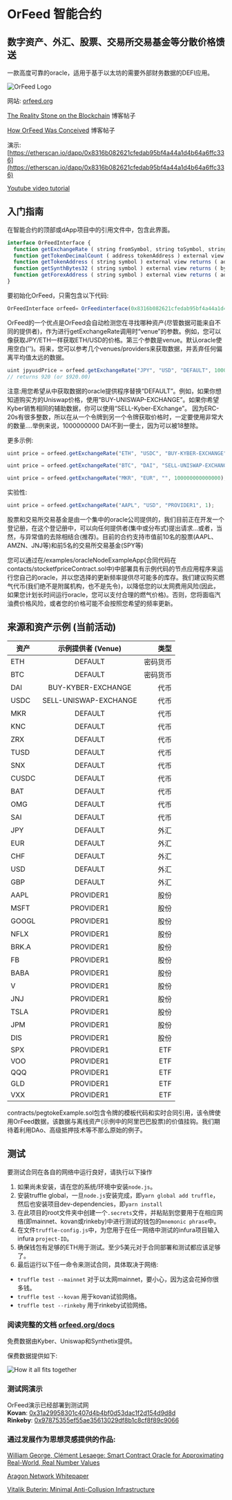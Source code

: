 # OrFeed 智能合约

## 数字资产、外汇、股票、交易所交易基金等分散价格馈送

一款高度可靠的oracle，适用于基于以太坊的需要外部财务数据的DEFI应用。

![OrFeed Logo](https://www.orfeed.org/images/orfeed.png)


网站: [orfeed.org](https://www.orfeed.org)

[The Reality Stone on the Blockchain](https://medium.com/proof-of-fintech/the-reality-stone-on-the-blockchain-accessible-to-all-1654a3ec71a7) 博客帖子

[How OrFeed Was Conceived](https://medium.com/proof-of-fintech/introducing-orfeed-aa323342d34c) 博客帖子

演示: [https://etherscan.io/dapp/0x8316b082621cfedab95bf4a44a1d4b64a6ffc336](https://etherscan.io/dapp/0x8316b082621cfedab95bf4a44a1d4b64a6ffc336)

[Youtube video tutorial](https://youtu.be/LK1BiSveEI4)


## 入门指南

在智能合约的顶部或dApp项目中的引用文件中，包含此界面。

```javascript
interface OrFeedInterface {
  function getExchangeRate ( string fromSymbol, string toSymbol, string venue, uint256 amount ) external view returns ( uint256 );
  function getTokenDecimalCount ( address tokenAddress ) external view returns ( uint256 );
  function getTokenAddress ( string symbol ) external view returns ( address );
  function getSynthBytes32 ( string symbol ) external view returns ( bytes32 );
  function getForexAddress ( string symbol ) external view returns ( address );
}
```

要初始化OrFeed，只需包含以下代码:

```javascript
OrFeedInterface orfeed= OrFeedinterface(0x8316b082621cfedab95bf4a44a1d4b64a6ffc336);

```

OrFeed的一个优点是OrFeed会自动检测您在寻找哪种资产(尽管数据可能来自不同的提供者)，作为进行getExchangeRate调用时“venue”的参数。例如，您可以像获取JPY/ETH一样获取ETH/USD的价格。第三个参数是venue。默认oracle使用空白('')。将来，您可以参考几个venues/providers来获取数据，并丢弃任何偏离平均值太远的数据。

```javascript
uint jpyusdPrice = orfeed.getExchangeRate("JPY", "USD", "DEFAULT", 100000);
// returns 920 (or $920.00)
```

注意:用您希望从中获取数据的oracle提供程序替换“DEFAULT”。例如，如果你想知道购买方的Uniswap价格，使用“BUY-UNISWAP-EXCHANGE”。如果你希望Kyber销售相同的辅助数据，你可以使用“SELL-Kyber-EXchange”。 因为ERC-20s有很多整数，所以在从一个令牌到另一个令牌获取价格时，一定要使用非常大的数量....举例来说，1000000000 DAI不到一便士，因为可以被18整除。

更多示例:

```javascript
uint price = orfeed.getExchangeRate("ETH", "USDC", "BUY-KYBER-EXCHANGE", 100000000000000);
```

```javascript
uint price = orfeed.getExchangeRate("BTC", "DAI", "SELL-UNISWAP-EXCHANGE", 100);
```

```javascript
uint price = orfeed.getExchangeRate("MKR", "EUR", "", 100000000000000);
```


实验性:


```javascript
uint price = orfeed.getExchangeRate("AAPL", "USD", "PROVIDER1", 1);
```


股票和交易所交易基金是由一个集中的oracle公司提供的，我们目前正在开发一个登记册，在这个登记册中，可以向任何提供者(集中或分布式)提出请求...或者，当然，与异常值的去除相结合(推荐)。目前的合约支持市值前10名的股票(AAPL、AMZN、JNJ等)和前5名的交易所交易基金(SPY等)

您可以通过在/examples/oracleNodeExampleApp(合同代码在contacts/stocketfpriceContract.sol中)中部署具有示例代码的节点应用程序来运行您自己的oracle，并以您选择的更新频率提供尽可能多的库存。我们建议购买燃气代币(我们绝不是附属机构，也不是先令)，以降低您的以太网费用风险(因此，如果您计划长时间运行oracle，您可以支付合理的燃气价格)。否则，您将面临汽油费价格风险，或者您的价格可能不会按照您希望的频率更新。

## 来源和资产示例 (当前活动)


| 资产       | 示例提供者 (Venue)           | 类型  |
| ------------- |:-------------:| -----:|
| ETH      | DEFAULT | 密码货币 |
| BTC      | DEFAULT | 密码货币 |
| DAI      | BUY-KYBER-EXCHANGE      |   代币 |
| USDC | SELL-UNISWAP-EXCHANGE    |    代币 |
| MKR      | DEFAULT | 代币 |
| KNC      | DEFAULT      |   代币 |
| ZRX | DEFAULT    |    代币 |
| TUSD | DEFAULT    |    代币 |
| SNX | DEFAULT    |    代币 |
| CUSDC | DEFAULT    |    代币 |
| BAT | DEFAULT    |    代币 |
| OMG | DEFAULT    |    代币 |
| SAI | DEFAULT    |    代币 |
| JPY | DEFAULT    |    外汇 |
| EUR | DEFAULT    |    外汇 |
| CHF | DEFAULT    |    外汇 |
| USD | DEFAULT    |    外汇 |
| GBP | DEFAULT    |    外汇 |
| AAPL | PROVIDER1    |    股份 |
| MSFT | PROVIDER1    |    股份 |
| GOOGL | PROVIDER1    |    股份 |
| NFLX | PROVIDER1    |    股份 |
| BRK.A | PROVIDER1    |    股份 |
| FB | PROVIDER1    |    股份 |
| BABA | PROVIDER1    |    股份 |
| V | PROVIDER1    |    股份 |
| JNJ | PROVIDER1    |    股份 |
| TSLA | PROVIDER1    |    股份 |
| JPM | PROVIDER1    |    股份 |
| DIS | PROVIDER1    |    股份 |
| SPX | PROVIDER1    |    ETF |
| VOO | PROVIDER1    |    ETF |
| QQQ | PROVIDER1    |    ETF |
| GLD | PROVIDER1    |    ETF |
| VXX | PROVIDER1    |    ETF |



contracts/pegtokeExample.sol包含令牌的模板代码和实时合同引用，该令牌使用OrFeed数据，该数据与离线资产(示例中的阿里巴巴股票)的价值挂钩。我们期待着利用DAo、高级抵押技术等不那么原始的例子。

## 测试

要测试合同在各自的网络中运行良好，请执行以下操作

1. 如果尚未安装，请在您的系统/环境中安装`node.js`。
2. 安装truffle global，一旦`node.js`安装完成，即`yarn global add truffle`，然后也安装项目dev-dependencies，即`yarn install`
3. 在此项目的root文件夹中创建一个`.secrets`文件，并粘贴到您要用于在相应网络(即mainnet、kovan或rinkeby)中进行测试的钱包的`mnemonic phrase`中。
4. 在文件`truffle-config.js`中，为您用于在任一网络中测试的infura项目输入infura `project-ID`。
5. 确保钱包有足够的ETH用于测试。至少5美元对于合同部署和测试都应该足够了。
6. 最后运行以下任一命令来测试合同，具体取决于网络:
  - `truffle test --mainnet` 对于以太网mainnet，要小心，因为这会花掉你很多钱。
  - `truffle test --kovan` 用于kovan试验网络。
  - `truffle test --rinkeby` 用于rinkeby试验网络。

### 阅读完整的文档 [orfeed.org/docs](https://www.orfeed.org/docs)

免费数据由Kyber、Uniswap和Synthetix提供。

保费数据提供如下:

![How it all fits together](https://www.orfeed.org/images/diagram.png)

### 测试网演示
OrFeed演示已经部署到测试网  
**Kovan**: [0x31a29958301c407d4b4bf0d53dac1f2d154d9d8d](https://kovan.etherscan.io/address/0x31a29958301c407d4b4bf0d53dac1f2d154d9d8d)  
**Rinkeby**: [0x97875355ef55ae35613029df8b1c8cf8f89c9066](https://rinkeby.etherscan.io/address/0x97875355ef55ae35613029df8b1c8cf8f89c9066) 


### 通过发展作为思想灵感提供的作品:

[William George, Clément Lesaege: Smart Contract Oracle for Approximating Real-World, Real Number Values](http://drops.dagstuhl.de/opus/volltexte/2019/11396/pdf/OASIcs-Tokenomics-2019-6.pdf)

[Aragon Network Whitepaper](https://github.com/aragon/whitepaper)

[Vitalik Buterin: Minimal Anti-Collusion Infrastructure ](https://ethresear.ch/t/minimal-anti-collusion-infrastructure/5413)



